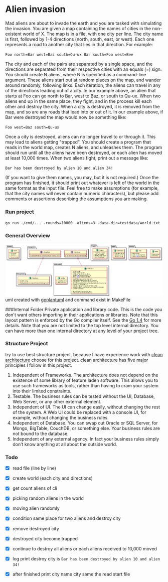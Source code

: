 Alien invasion
==============
Mad aliens are about to invade the earth and you are tasked with simulating the
invasion.
You are given a map containing the names of cities in the non-existent world of
X. The map is in a file, with one city per line. The city name is first,
followed by 1-4 directions (north, south, east, or west). Each one represents a
road to another city that lies in that direction.
For example:

`
Foo north=Bar west=Baz south=Qu-ux
Bar south=Foo west=Bee
`

The city and each of the pairs are separated by a single space, and the
directions are separated from their respective cities with an equals (=) sign.
You should create N aliens, where N is specified as a command-line argument.
These aliens start out at random places on the map, and wander around randomly,
following links. Each iteration, the aliens can travel in any of the directions
leading out of a city. In our example above, an alien that starts at Foo can go
north to Bar, west to Baz, or south to Qu-ux.
When two aliens end up in the same place, they fight, and in the process kill
each other and destroy the city. When a city is destroyed, it is removed from
the map, and so are any roads that lead into or out of it.
In our example above, if Bar were destroyed the map would now be something
like:

`
Foo west=Baz south=Qu-ux
`

Once a city is destroyed, aliens can no longer travel to or through it. This
may lead to aliens getting "trapped".
You should create a program that reads in the world map, creates N aliens, and
unleashes them. The program should run until all the aliens have been
destroyed, or each alien has moved at least 10,000 times. When two aliens
fight, print out a message like:

`
Bar has been destroyed by alien 10 and alien 34!
`

(If you want to give them names, you may, but it is not required.) Once the
program has finished, it should print out whatever is left of the world in the
same format as the input file.
Feel free to make assumptions (for example, that the city names will never
contain numeric characters), but please add comments or assertions describing
the assumptions you are making.

### Run project
`
go run ./cmd/... -rounds=10000 -aliens=3 -data-dir=testdata/world.txt
`

### General Overview
![alt text](diagram.png)
uml created with [goplantuml](github.com/jfeliu007/goplantuml/cmd/goplantuml) and command exist in MakeFile

###Internal Folder
Private application and library code. This is the code you don't want others importing in their applications or libraries. Note that this layout pattern is enforced by the Go compiler itself. See the [Go 1.4](https://golang.org/doc/go1.4#internalpackages) for more details. Note that you are not limited to the top level internal directory. You can have more than one internal directory at any level of your project tree.


### Structure Project
try to use best structure project. because I have experience work with [clean architecture](https://blog.cleancoder.com/uncle-bob/2012/08/13/the-clean-architecture.html
) choose for this project. clean architecture has five major principles I follow in this project.

1.  Independent of Frameworks. The architecture does not depend on the existence of some library of feature laden software. This allows you to use such frameworks as tools, rather than having to cram your system into their limited constraints.
2.  Testable. The business rules can be tested without the UI, Database, Web Server, or any other external element.
3.  Independent of UI. The UI can change easily, without changing the rest of the system. A Web UI could be replaced with a console UI, for example, without changing the business rules.
4.  Independent of Database. You can swap out Oracle or SQL Server, for Mongo, BigTable, CouchDB, or something else. Your business rules are not bound to the database.
5.  Independent of any external agency. In fact your business rules simply don’t know anything at all about the outside world.


### Todo
- [X] read file (line by line)

- [X] create world (each city and directions)
  
- [X] get count aliens of cli

- [X] picking random aliens in the world

- [X] moving alien randomly

- [X] condition same place for two aliens and destroy city

- [X] remove destroyed city

- [X] destroyed city become trapped

- [X] continue to destroy all aliens or each aliens received to 10,000 moved

- [X] log print destroy city is `Bar has been destroyed by alien 10 and alien 34!`

- [X] after finished print city name city same the read start file
